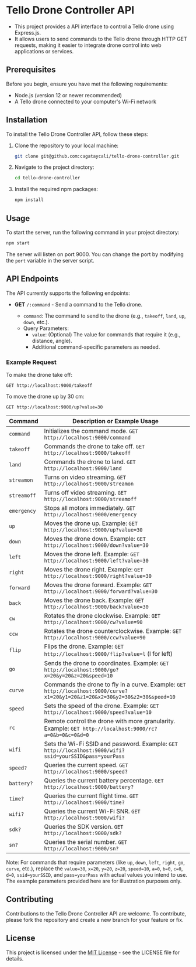# Tello Drone Controller API

- This project provides a API interface to control a Tello drone using Express.js.
- It allows users to send commands to the Tello drone through HTTP GET requests, making it easier to integrate drone control into web applications or services.

## Prerequisites

Before you begin, ensure you have met the following requirements:

- Node.js (version 12 or newer recommended)
- A Tello drone connected to your computer's Wi-Fi network

## Installation

To install the Tello Drone Controller API, follow these steps:

1. Clone the repository to your local machine:

   ```bash
   git clone git@github.com:cagataycali/tello-drone-controller.git
   ```

2. Navigate to the project directory:

   ```bash
   cd tello-drone-controller
   ```

3. Install the required npm packages:

   ```bash
   npm install
   ```

## Usage

To start the server, run the following command in your project directory:

```bash
npm start
```

The server will listen on port 9000. You can change the port by modifying the `port` variable in the server script.

## API Endpoints

The API currently supports the following endpoints:

- **GET** `/:command` - Send a command to the Tello drone.

  - `command`: The command to send to the drone (e.g., `takeoff`, `land`, `up`, `down`, etc.).
  - Query Parameters:
    - `value`: (Optional) The value for commands that require it (e.g., distance, angle).
    - Additional command-specific parameters as needed.

### Example Request

To make the drone take off:

```http
GET http://localhost:9000/takeoff
```

To move the drone up by 30 cm:

```http
GET http://localhost:9000/up?value=30
```


| Command       | Description or Example Usage                                      |
|---------------|-------------------------------------------------------------------|
| `command`     | Initializes the command mode. `GET http://localhost:9000/command` |
| `takeoff`     | Commands the drone to take off. `GET http://localhost:9000/takeoff`|
| `land`        | Commands the drone to land. `GET http://localhost:9000/land`      |
| `streamon`    | Turns on video streaming. `GET http://localhost:9000/streamon`    |
| `streamoff`   | Turns off video streaming. `GET http://localhost:9000/streamoff`  |
| `emergency`   | Stops all motors immediately. `GET http://localhost:9000/emergency`|
| `up`          | Moves the drone up. Example: `GET http://localhost:9000/up?value=30`|
| `down`        | Moves the drone down. Example: `GET http://localhost:9000/down?value=30`|
| `left`        | Moves the drone left. Example: `GET http://localhost:9000/left?value=30`|
| `right`       | Moves the drone right. Example: `GET http://localhost:9000/right?value=30`|
| `forward`     | Moves the drone forward. Example: `GET http://localhost:9000/forward?value=30`|
| `back`        | Moves the drone back. Example: `GET http://localhost:9000/back?value=30`|
| `cw`          | Rotates the drone clockwise. Example: `GET http://localhost:9000/cw?value=90`|
| `ccw`         | Rotates the drone counterclockwise. Example: `GET http://localhost:9000/ccw?value=90`|
| `flip`        | Flips the drone. Example: `GET http://localhost:9000/flip?value=l` (l for left)|
| `go`          | Sends the drone to coordinates. Example: `GET http://localhost:9000/go?x=20&y=20&z=20&speed=10`|
| `curve`       | Commands the drone to fly in a curve. Example: `GET http://localhost:9000/curve?x1=20&y1=20&z1=20&x2=30&y2=30&z2=30&speed=10`|
| `speed`       | Sets the speed of the drone. Example: `GET http://localhost:9000/speed?value=10`|
| `rc`          | Remote control the drone with more granularity. Example: `GET http://localhost:9000/rc?a=0&b=0&c=0&d=0`|
| `wifi`        | Sets the Wi-Fi SSID and password. Example: `GET http://localhost:9000/wifi?ssid=yourSSID&pass=yourPass`|
| `speed?`      | Queries the current speed. `GET http://localhost:9000/speed?`     |
| `battery?`    | Queries the current battery percentage. `GET http://localhost:9000/battery?`|
| `time?`       | Queries the current flight time. `GET http://localhost:9000/time?`|
| `wifi?`       | Queries the current Wi-Fi SNR. `GET http://localhost:9000/wifi?`  |
| `sdk?`        | Queries the SDK version. `GET http://localhost:9000/sdk?`         |
| `sn?`         | Queries the serial number. `GET http://localhost:9000/sn?`        |

Note: For commands that require parameters (like `up`, `down`, `left`, `right`, `go`, `curve`, etc.), replace the `value=30`, `x=20`, `y=20`, `z=20`, `speed=10`, `a=0`, `b=0`, `c=0`, `d=0`, `ssid=yourSSID`, and `pass=yourPass` with actual values you intend to use. The example parameters provided here are for illustration purposes only.

## Contributing

Contributions to the Tello Drone Controller API are welcome. To contribute, please fork the repository and create a new branch for your feature or fix.

## License

This project is licensed under the [MIT License](LICENSE.md) - see the LICENSE file for details.